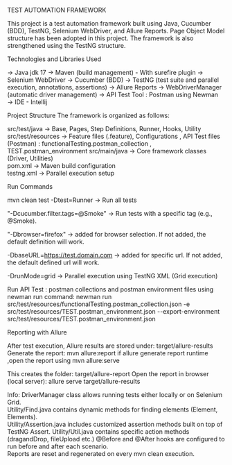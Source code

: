 TEST AUTOMATION FRAMEWORK

This project is a test automation framework built using Java, Cucumber (BDD), TestNG, Selenium WebDriver, and Allure Reports.
Page Object Model structure has been adopted in this project.
The framework is also strengthened using the TestNG structure.

Technologies and Libraries Used

 → Java jdk 17
 → Maven (build management) - With surefire plugin
 → Selenium WebDriver 
 → Cucumber (BDD)
 → TestNG (test suite and parallel execution, annotations, assertions)
 → Allure Reports 
 → WebDriverManager (automatic driver management)
 → API Test Tool : Postman using Newman 
 → IDE - Intellij

Project Structure
  The framework is organized as follows:
  
  src/test/java      → Base, Pages, Step Definitions, Runner, Hooks, Utility
  src/test/resources → Feature files (.feature), Configurations , API Test files (Postman) : functionalTesting.postman_collection , TEST.postman_environment 
  src/main/java      → Core framework classes (Driver, Utilities)  
  pom.xml            → Maven build configuration  
  testng.xml         → Parallel execution setup  

Run Commands

mvn clean test -Dtest=Runner  → Run all tests

"-Dcucumber.filter.tags=@Smoke" → Run tests with a specific tag (e.g., @Smoke).

"-Dbrowser=firefox" → added for browser selection. If not added, the default definition will work.

-DbaseURL=https://test.domain.com → added for specific url. If not added, the default defined url will work.

-DrunMode=grid → Parallel execution using TestNG XML (Grid execution)

Run API Test : postman collections and postman environment files using newman
run command:
newman run src/test/resources/functionalTesting.postman_collection.json -e src/test/resources/TEST.postman_environment.json --export-environment src/test/resources/TEST.postman_environment.json


Reporting with Allure

  After test execution, Allure results are stored under:
  target/allure-results
  Generate the report:
  mvn allure:report 
  if allure generate report runtime ,open the report using mvn allure:serve
  
This creates the folder:
  target/allure-report
  Open the report in browser (local server):
  allure serve target/allure-results

Info:
  DriverManager class allows running tests either locally or on Selenium Grid.  
  Utility/Find.java contains dynamic methods for finding elements (Element, Elements).  
  Utility/Assertion.java includes customized assertion methods built on top of TestNG Assert. 
  Utility/Util.java contains specific action methods (dragandDrop, fileUpload etc.) 
  @Before and @After hooks are configured to run before and after each scenario.  
  Reports are reset and regenerated on every mvn clean execution.
